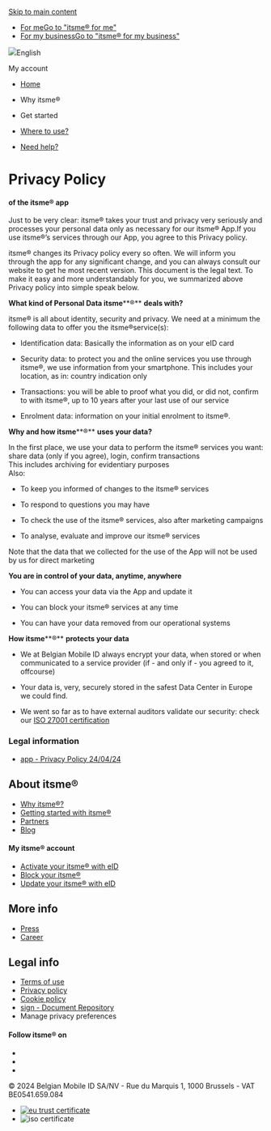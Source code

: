[Skip to main content](#main-content)

* [For meGo to "itsme® for me"](https://www.itsme.be/en-BE)
* [For my businessGo to "itsme® for my business"](https://www.itsme.be/en-BE/business)

![](/flags/be.svg)English

My account

[](https://www.itsme.be/en-BE)

* [Home](https://www.itsme.be/en-BE)
* Why itsme®
    
* Get started
    
* [Where to use?](https://www.itsme.be/en-BE/partners)
* [Need help?](https://www.itsme.be/en-BE/help)

Privacy Policy
==============

#### of the itsme® app

Just to be very clear: itsme® takes your trust and privacy very seriously and processes your personal data only as necessary for our itsme® App.If you use itsme®’s services through our App, you agree to this Privacy policy.

itsme® changes its Privacy policy every so often. We will inform you through the app for any significant change, and you can always consult our website to get he most recent version. This document is the legal text. To make it easy and more understandably for you, we summarized above Privacy policy into simple speak below.

**What kind of Personal Data itsme****®** **deals with?**

itsme® is all about identity, security and privacy. We need at a minimum the following data to offer you the itsme®service(s):

* Identification data: Basically the information as on your eID card
    
* Security data: to protect you and the online services you use through itsme®, we use information from your smartphone. This includes your location, as in: country indication only
    
* Transactions: you will be able to proof what you did, or did not, confirm to with itsme®, up to 10 years after your last use of our service
    
* Enrolment data: information on your initial enrolment to itsme®.
    

**Why and how itsme****®** **uses your data?**

In the first place, we use your data to perform the itsme® services you want: share data (only if you agree), login, confirm transactions  
This includes archiving for evidentiary purposes  
Also:

* To keep you informed of changes to the itsme® services
    
* To respond to questions you may have
    
* To check the use of the itsme® services, also after marketing campaigns
    
* To analyse, evaluate and improve our itsme® services
    

Note that the data that we collected for the use of the App will not be used by us for direct marketing

**You are in control of your data, anytime, anywhere**

* You can access your data via the App and update it
    
* You can block your itsme® services at any time
    
* You can have your data removed from our operational systems
    

**How itsme****®** **protects your data**

* We at Belgian Mobile ID always encrypt your data, when stored or when communicated to a service provider (if - and only if - you agreed to it, offcourse)
    
* Your data is, very, securely stored in the safest Data Center in Europe we could find.
    
* We went so far as to have external auditors validate our security: check our [ISO 27001 certification](https://www.itsme.be/en/blog/iso27001)
    

### Legal information

* [app - Privacy Policy 24/04/24](https://www.itsme.be/content-assets/53388/1714119203-itsme_appprivacypolicy_en_24-04-24.pdf)

About itsme®
------------

* [Why itsme®?](https://www.itsme.be/en-BE/why-itsme)
* [Getting started with itsme®](https://www.itsme.be/en-BE/get-started/eid)
* [Partners](https://www.itsme.be/en-BE/partners)
* [Blog](https://www.itsme.be/en-BE/blog)

#### My itsme® account

* [Activate your itsme® with eID](https://my.itsme-id.com/account/activate?lng=en_BE)
* [Block your itsme®](https://my.itsme-id.com/account/block?lng=en_BE)
* [Update your itsme® with eID](https://my.itsme-id.com/account/update?lng=en_BE)

More info
---------

* [Press](https://brand.belgianmobileid.be/d/YShKZtiEUmGM)
* [Career](https://www.itsme-id.com/en-BE/business/career)

Legal info
----------

* [Terms of use](https://www.itsme.be/en-BE/legal/terms-of-use)
* [Privacy policy](https://www.itsme.be/en-BE/legal/privacy-statement)
* [Cookie policy](https://www.itsme.be/en-BE/legal/cookie-policy)
* [sign - Document Repository](https://www.itsme.be/en-BE/legal/document-repository)
* Manage privacy preferences

[](https://www.itsme.be/en-BE)

#### Follow itsme® on

* [](https://www.facebook.com/itsmeDigitalID/)
* [](https://twitter.com/itsmeDigitalID)
* [](https://www.instagram.com/itsme_belgium/)

© 2024 Belgian Mobile ID SA/NV - Rue du Marquis 1, 1000 Brussels - VAT BE0541.659.084

* [![eu trust certificate](/img/certificates/eu-trust.jpg)](https://webgate.ec.europa.eu/tl-browser/#/trustmark/BE/VATBE-0541659084)
* ![iso certificate](/img/certificates/iso.jpg)